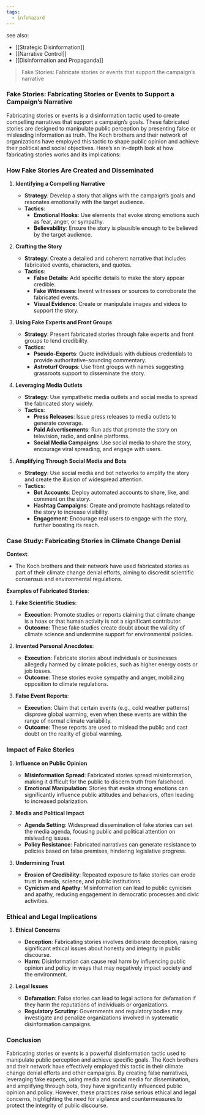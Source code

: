 ```yaml
---
tags:
  - infohazard
---
```


see also:
- [[Strategic Disinformation]]
- [[Narrative Control]]
- [[Disinformation and Propaganda]]

> Fake Stories: Fabricate stories or events that support the campaign’s narrative

### Fake Stories: Fabricating Stories or Events to Support a Campaign’s Narrative

Fabricating stories or events is a disinformation tactic used to create compelling narratives that support a campaign’s goals. These fabricated stories are designed to manipulate public perception by presenting false or misleading information as truth. The Koch brothers and their network of organizations have employed this tactic to shape public opinion and achieve their political and social objectives. Here’s an in-depth look at how fabricating stories works and its implications:

### How Fake Stories Are Created and Disseminated

1. **Identifying a Compelling Narrative**
   - **Strategy**: Develop a story that aligns with the campaign’s goals and resonates emotionally with the target audience.
   - **Tactics**:
     - **Emotional Hooks**: Use elements that evoke strong emotions such as fear, anger, or sympathy.
     - **Believability**: Ensure the story is plausible enough to be believed by the target audience.

2. **Crafting the Story**
   - **Strategy**: Create a detailed and coherent narrative that includes fabricated events, characters, and quotes.
   - **Tactics**:
     - **False Details**: Add specific details to make the story appear credible.
     - **Fake Witnesses**: Invent witnesses or sources to corroborate the fabricated events.
     - **Visual Evidence**: Create or manipulate images and videos to support the story.

3. **Using Fake Experts and Front Groups**
   - **Strategy**: Present fabricated stories through fake experts and front groups to lend credibility.
   - **Tactics**:
     - **Pseudo-Experts**: Quote individuals with dubious credentials to provide authoritative-sounding commentary.
     - **Astroturf Groups**: Use front groups with names suggesting grassroots support to disseminate the story.

4. **Leveraging Media Outlets**
   - **Strategy**: Use sympathetic media outlets and social media to spread the fabricated story widely.
   - **Tactics**:
     - **Press Releases**: Issue press releases to media outlets to generate coverage.
     - **Paid Advertisements**: Run ads that promote the story on television, radio, and online platforms.
     - **Social Media Campaigns**: Use social media to share the story, encourage viral spreading, and engage with users.

5. **Amplifying Through Social Media and Bots**
   - **Strategy**: Use social media and bot networks to amplify the story and create the illusion of widespread attention.
   - **Tactics**:
     - **Bot Accounts**: Deploy automated accounts to share, like, and comment on the story.
     - **Hashtag Campaigns**: Create and promote hashtags related to the story to increase visibility.
     - **Engagement**: Encourage real users to engage with the story, further boosting its reach.

### Case Study: Fabricating Stories in Climate Change Denial

**Context**:
- The Koch brothers and their network have used fabricated stories as part of their climate change denial efforts, aiming to discredit scientific consensus and environmental regulations.

**Examples of Fabricated Stories**:
1. **Fake Scientific Studies**:
   - **Execution**: Promote studies or reports claiming that climate change is a hoax or that human activity is not a significant contributor.
   - **Outcome**: These fake studies create doubt about the validity of climate science and undermine support for environmental policies.

2. **Invented Personal Anecdotes**:
   - **Execution**: Fabricate stories about individuals or businesses allegedly harmed by climate policies, such as higher energy costs or job losses.
   - **Outcome**: These stories evoke sympathy and anger, mobilizing opposition to climate regulations.

3. **False Event Reports**:
   - **Execution**: Claim that certain events (e.g., cold weather patterns) disprove global warming, even when these events are within the range of normal climate variability.
   - **Outcome**: These reports are used to mislead the public and cast doubt on the reality of global warming.

### Impact of Fake Stories

1. **Influence on Public Opinion**
   - **Misinformation Spread**: Fabricated stories spread misinformation, making it difficult for the public to discern truth from falsehood.
   - **Emotional Manipulation**: Stories that evoke strong emotions can significantly influence public attitudes and behaviors, often leading to increased polarization.

2. **Media and Political Impact**
   - **Agenda Setting**: Widespread dissemination of fake stories can set the media agenda, focusing public and political attention on misleading issues.
   - **Policy Resistance**: Fabricated narratives can generate resistance to policies based on false premises, hindering legislative progress.

3. **Undermining Trust**
   - **Erosion of Credibility**: Repeated exposure to fake stories can erode trust in media, science, and public institutions.
   - **Cynicism and Apathy**: Misinformation can lead to public cynicism and apathy, reducing engagement in democratic processes and civic activities.

### Ethical and Legal Implications

1. **Ethical Concerns**
   - **Deception**: Fabricating stories involves deliberate deception, raising significant ethical issues about honesty and integrity in public discourse.
   - **Harm**: Disinformation can cause real harm by influencing public opinion and policy in ways that may negatively impact society and the environment.

2. **Legal Issues**
   - **Defamation**: False stories can lead to legal actions for defamation if they harm the reputations of individuals or organizations.
   - **Regulatory Scrutiny**: Governments and regulatory bodies may investigate and penalize organizations involved in systematic disinformation campaigns.

### Conclusion

Fabricating stories or events is a powerful disinformation tactic used to manipulate public perception and achieve specific goals. The Koch brothers and their network have effectively employed this tactic in their climate change denial efforts and other campaigns. By creating false narratives, leveraging fake experts, using media and social media for dissemination, and amplifying through bots, they have significantly influenced public opinion and policy. However, these practices raise serious ethical and legal concerns, highlighting the need for vigilance and countermeasures to protect the integrity of public discourse.